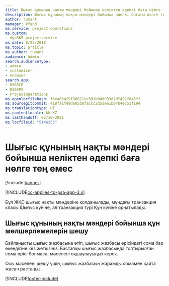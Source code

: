 ```yaml
---
title: Шығыс құнының нақты мәндері бойынша неліктен әдепкі баға нөлге тең емес?
description: Шығыс құнының нақты мәндері бойынша әдепкі бағаны нөлге теңестіріңіз.
author: rumant
manager: kfend
ms.service: project-operations
ms.custom:
- dyn365-projectservice
ms.date: 8/22/2018
ms.topic: article
ms.author: rumant
audience: Admin
search.audienceType:
- admin
- customizer
- enduser
search.app:
- D365CE
- D365PS
- ProjectOperations
ms.openlocfilehash: f6ea664f9f38621ce5d1b0dd033d7df491f845ff
ms.sourcegitcommit: 418fa1fe9d605b8faccc2d5dee1b04b4e753f194
ms.translationtype: HT
ms.contentlocale: kk-KZ
ms.lasthandoff: 02/10/2021
ms.locfileid: "5146355"
---
```

# <a name="why-is-the-price-defaulting-to-zero-on-expense-cost-actuals"></a>Шығыс құнының нақты мәндері бойынша неліктен әдепкі баға нөлге тең емес

[!include [banner](../includes/psa-now-project-operations.md)]

[!INCLUDE[cc-applies-to-psa-app-3.x](../includes/cc-applies-to-psa-app-3x.md)]

Бұл ЖҚС шығыс нақты мәндеріне қолданылады, мұндағы транзакция класы Шығыс күйіне, ал транзакция түрі Құн күйіне орнатылады.

## <a name="troubleshooting-cost-rates-on-expense-cost-actuals"></a>Шығыс құнының нақты мәндері бойынша құн мөлшерлемелерін шешу

Байланысты шығыс жазбасына өтіп, шығыс жазбасы өрісіндегі сома бар екендігіне көз жеткізіңіз. Бастапқы шығыс жазбасында толтырылған сома өрісі болмаса, мәселені оқшаулауыңыз керек.
 
Осы мәселені шешу үшін, шығыс жазбасын жарамды сомамен қайта жасап растаңыз.


[!INCLUDE[footer-include](../includes/footer-banner.md)]